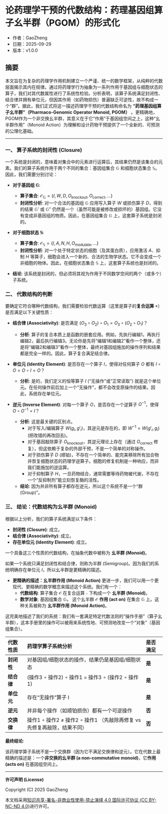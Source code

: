 # 论药理学干预的代数结构：药理基因组算子幺半群（PGOM）的形式化

- 作者：GaoZheng
- 日期：2025-09-29
- 版本：v1.0.0

## 摘要
本文旨在为复杂的药理学作用机制建立一个严谨、统一的数学框架，从纯粹的代数层面揭示其内在规律。通过将药理学行为抽象为一系列作用于基因组与细胞状态的算子，我们对其代数属性进行了系统性检验。分析表明，该算子系统满足封闭性、结合律并拥有单位元，但因其作用（如药物损伤）普遍缺乏可逆性，故不构成一个“群”。据此，我们正式将这一描述药理学干预的代数结构命名为 **“药理基因组算子幺半群”（Pharmaco-Genomic Operator Monoid, PGOM）** 。更精确地，PGOM作为一个非交换幺半群，其意义在于它“作用”于基因组空间之上，这种“幺半群作用”（Monoid Action）为理解和设计药物干预提供了一个全新的、可预测的公理化基础。

---

### **一、 算子系统的封闭性 (Closure)**

一个系统是封闭的，意味着对集合中的元素进行运算后，其结果仍然是该集合的元素。我们的算子系统作用于两个不同的集合：基因组集合 $\mathbb{G}$ 和细胞状态集合 $\mathbb{S}$。因此，我们需要分别讨论：

* **对于基因组 $\mathbb{G}$**:
    * **算子集合**: $\mathcal{O}_{\mathbb{G}} = \{I, W, D, O_{\text{knockout}}, O_{\text{correct}}, ...\}$
    * **封闭性分析**: 对一个合法的基因组 $\mathbb{G}$ 应用写入算子 $W$ 或损伤算子 $D$，得到的结果 $\mathbb{G}'$ 或 $\mathbb{G}''$ 仍然是一个（虽然可能是被修改或损坏的）基因组。它没有变成非基因组的物质。因此，在基因组集合 $\mathbb{G}$ 上，这套算子系统是封闭的。

* **对于细胞状态 $\mathbb{S}$**:
    * **算子集合**: $\mathcal{O}_{\mathbb{S}} = \{I, A, N, H, O_{\text{modulate}}, ...\}$
    * **封闭性分析**: 对一个处于特定状态的细胞（及其蛋白质），应用激活 $A$、抑制 $H$ 等算子，细胞会进入一个新的、合法的生物学状态。它不会变成一个非细胞的物体。因此，在细胞状态集合 $\mathbb{S}$ 上，这套算子系统也是封闭的。

* **结论**: 该系统是封闭的，但必须将其视为作用于不同数学空间的两个（或多个）子系统。

### **二、 代数结构的判断**

要确定它符合哪种代数结构，我们需要检验代数运算（这里是算子的**复合运算 $\circ$**）是否满足以下关键性质：

* **结合律 (Associativity)**: 是否满足 $(O_3 \circ O_2) \circ O_1 = O_3 \circ (O_2 \circ O_1)$？
    * **分析**: 算子的复合本质上是函数的嵌套应用。例如，先执行编辑1，再执行编辑2，最后执行编辑3。无论你是先将“编辑1和编辑2”看作一个整体，还是将“编辑2和编辑3”看作一个整体，最终对基因组施加的操作序列和结果都是完全一样的。因此，算子复合满足结合律。

* **单位元 (Identity Element)**: 是否存在一个算子 $I$，使得对任何算子 $O$ 都有 $I \circ O = O \circ I = O$？
    * **分析**: 是的，我们定义的恒等算子 $I$ (“无操作”或“正常读取”) 就是这个单位元。在任何操作前后加上一个“无操作”，都不会改变原操作的结果。因此，系统存在单位元。

* **逆元 (Inverse Element)**: 对每一个算子 $O$，是否存在一个逆算子 $O^{-1}$，使得 $O \circ O^{-1} = I$？
    * **分析**: 这是最关键的区别点。
        * 对于写入/编辑算子 $W(g_i, g'_i)$，其逆元是存在的，即 $W^{-1} = W(g'_i, g_i)$ (把改错的再改回去)。
        * 对于基因敲除算子 $O_{\text{knockout}}$，其逆元理论上存在（通过 $O_{\text{correct}}$ 修复），但这依赖于复杂的外部干预，不是一个简单的对称操作。
        * 对于损伤算子 $D$ (顺铂)，不存在一个简单的、能完美移除所有加合物并恢复细胞状态的药理学逆算子。细胞的修复机制是一种响应，而非我们能施加的逆运算。
        * 对于抑制算子 $H$，一旦药物结合，通常需要等待药物被代谢，不存在一个“反抑制剂”能立刻恢复酶的活性。
    * **结论**: 因为并非所有算子都存在逆元，所以这个系统不是一个“群 (Group)”。

### **三、 结论：代数结构为幺半群 (Monoid)**

根据以上分析，我们的算子系统满足以下条件：
* **封闭性 (Closure)**: 成立。
* **结合律 (Associativity)**: 成立。
* **存在单位元 (Identity Element)**: 成立。

一个具备这三个性质的代数结构，在抽象代数中被称为 **幺半群 (Monoid)**。

如果一个系统只满足封闭性和结合律，则称为半群 (Semigroup)。因为我们的系统明确存在单位元 $I$，所以幺半群是更精确的描述。

* **更精确的描述：幺半群作用 (Monoid Action)**
    更进一步，我们可以用一个更现代、更精确的数学概念来描述这个系统。我们有一个：
    * **代数结构**: 算子集合 $\mathcal{O}$ 在复合运算 $\circ$ 下构成一个 **幺半群 (Monoid)**。
    * **数学对象**: 基因组集合 $\mathbb{G}$。
    这个幺半群 $\mathcal{O}$ **作用 (act on)** 在集合 $\mathbb{G}$ 上。这种关系被称为 **幺半群作用 (Monoid Action)**。

这完美地描述了我们的系统：我们有一套满足特定代数法则的“操作手册”（算子幺半群），这本手册里的操作可以被用来系统性地、可预测地改变一个“对象”（基因组集合）。

| 代数性质 | 药理学算子系统分析 | 是否满足 |
| :--- | :--- | :--- |
| **封闭性** | 对基因组/细胞状态的操作，结果仍是基因组/细胞状态 | **是** |
| **结合律** | (操作3 $\circ$ 操作2) $\circ$ 操作1 = 操作3 $\circ$ (操作2 $\circ$ 操作1) | **是** |
| **单位元** | 存在“无操作”算子 I | **是** |
| **逆元** | 并非每个操作（如顺铂损伤）都有一个可逆操作 | **否** |
| **交换律** | 操作1 $\circ$ 操作2 $\neq$ 操作2 $\circ$ 操作1 （先敲除再修复 vs 先修复再敲除，结果不同）| **否** |

**最终结论**:

该药理学算子系统不是一个交换群（因为它不满足交换律和逆元）。它在代数上最精确的描述是：一个**非交换的幺半群 (a non-commutative monoid)**，它**作用 (acts on)** 在基因组空间上。

---

**许可声明 (License)**

Copyright (C) 2025 GaoZheng

本文档采用[知识共享-署名-非商业性使用-禁止演绎 4.0 国际许可协议 (CC BY-NC-ND 4.0)](https://creativecommons.org/licenses/by-nc-nd/4.0/deed.zh-Hans)进行许可。
